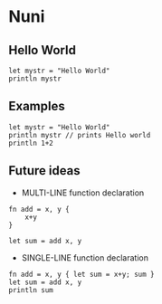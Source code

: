 # Nuni
## Hello World
```
let mystr = "Hello World"
println mystr
```

## Examples
```
let mystr = "Hello World"
println mystr // prints Hello world
println 1+2
```

## Future ideas
- MULTI-LINE function declaration
```
fn add = x, y {
	x+y
}

let sum = add x, y
```

- SINGLE-LINE function declaration
```
fn add = x, y { let sum = x+y; sum }
let sum = add x, y
println sum
```
